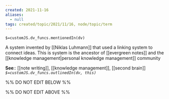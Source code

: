 ```yaml
---
created: 2021-11-16 
aliases:
  - null
tags: created/topic/2021/11/16, node/topic/term
---
```

`$=customJS.dv_funcs.mentionedIn(dv)`

A system invented by [[Niklas Luhmann]] that used a linking system to connect ideas. This is system is the ancestor of [[evergreen notes]] and the [[knowledge management|personal knowledge management]] community

**See**:: [[note writing]], [[knowledge management]], [[second brain]]
*`$=customJS.dv_funcs.outlinedIn(dv, this)`*

%% DO NOT EDIT BELOW %%

%% DO NOT EDIT ABOVE %%
[^1]: [[Obsidian (software)]]

